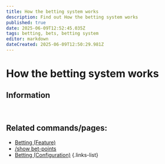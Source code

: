 ```yaml
---
title: How the betting system works
description: Find out How the betting system works
published: true
date: 2025-06-09T12:52:45.035Z
tags: betting, bets, betting system
editor: markdown
dateCreated: 2025-06-09T12:50:29.981Z
---
```


# How the betting system works
## Information

<br>

## Related commands/pages:
-   [Betting (Feature)](/en/features/betting)
-   [/show bet-points](/en/commands/player/show-betpoints)
-   [Betting (Configuration)](/en/Zoe-Configuration/Additional/Betting)
{.links-list}
